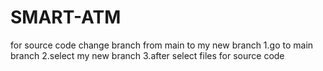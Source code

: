 # SMART-ATM
for source code change branch from main to my new branch 
1.go to main branch 
2.select my new branch 
3.after select files for source code
